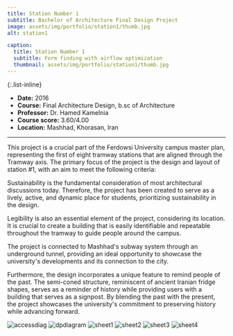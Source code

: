 ```yaml
---
title: Station Number 1
subtitle: Bachelor of Architecture Final Design Project
image: assets/img/portfolio/station1/thumb.jpg
alt: station1

caption:
  title: Station Number 1
  subtitle: Form finding with airflow optimization
  thumbnail: assets/img/portfolio/station1/thumb.jpg
---
```


{:.list-inline}

- **Date:** 2016
- **Course:** Final Architecture Design, b.sc of Architecture
- **Professor:** Dr. Hamed Kamelnia
- **Course score:** 3.60/4.00
- **Location:** Mashhad, Khorasan, Iran

---

This project is a crucial part of the Ferdowsi University campus master plan, representing the first of eight tramway stations that are aligned through the Tramway axis. The primary focus of the project is the design and layout of station #1, with an aim to meet the following criteria:

Sustainability is the fundamental consideration of most architectural discussions today. Therefore, the project has been created to serve as a lively, active, and dynamic place for students, prioritizing sustainability in the design.

Legibility is also an essential element of the project, considering its location. It is crucial to create a building that is easily identifiable and repeatable throughout the tramway to guide people around the campus.

The project is connected to Mashhad's subway system through an underground tunnel, providing an ideal opportunity to showcase the university's developments and its connection to the city.

Furthermore, the design incorporates a unique feature to remind people of the past. The semi-coned structure, reminiscent of ancient Iranian fridge shapes, serves as a reminder of history while providing users with a building that serves as a signpost. By blending the past with the present, the project showcases the university's commitment to preserving history while advancing forward.

<img src="assets/img/portfolio/station1/accessdiag.jpg" alt="accessdiag">
<img src="assets/img/portfolio/station1/dpdiagram.jpg" alt="dpdiagram">
<img src="assets/img/portfolio/station1/sheet1.jpg" alt="sheet1">
<img src="assets/img/portfolio/station1/sheet2.jpg" alt="sheet2">
<img src="assets/img/portfolio/station1/sheet3.jpg" alt="sheet3">
<img src="assets/img/portfolio/station1/sheet4.jpg" alt="sheet4">

